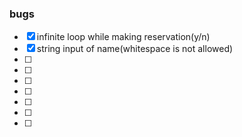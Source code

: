 ### bugs
- [x] infinite loop while making reservation(y/n)
- [x] string input of name(whitespace is not allowed)
- [ ] 
- [ ]
- [ ] 
- [ ] 
- [ ] 
- [ ] 
- [ ] 
